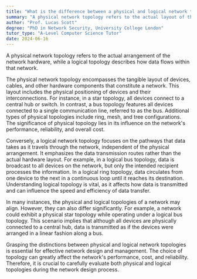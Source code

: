 ```yaml
---
title: "What is the difference between a physical and logical network topology?"
summary: "A physical network topology refers to the actual layout of the network hardware, while a logical topology refers to how data flows within the network."
author: "Prof. Lucas Scott"
degree: "PhD in Network Security, University College London"
tutor_type: "A-Level Computer Science Tutor"
date: 2024-06-16
---
```


A physical network topology refers to the actual arrangement of the network hardware, while a logical topology describes how data flows within that network.

The physical network topology encompasses the tangible layout of devices, cables, and other hardware components that constitute a network. This layout includes the physical positioning of devices and their interconnections. For instance, in a star topology, all devices connect to a central hub or switch. In contrast, a bus topology features all devices connected to a single communication line, referred to as the bus. Additional types of physical topologies include ring, mesh, and tree configurations. The significance of physical topology lies in its influence on the network's performance, reliability, and overall cost.

Conversely, a logical network topology focuses on the pathways that data takes as it travels through the network, independent of the physical arrangement. It emphasizes the data transmission routes rather than the actual hardware layout. For example, in a logical bus topology, data is broadcast to all devices on the network, but only the intended recipient processes the information. In a logical ring topology, data circulates from one device to the next in a continuous loop until it reaches its destination. Understanding logical topology is vital, as it affects how data is transmitted and can influence the speed and efficiency of data transfer.

In many instances, the physical and logical topologies of a network may align. However, they can also differ significantly. For example, a network could exhibit a physical star topology while operating under a logical bus topology. This scenario implies that although all devices are physically connected to a central hub, data is transmitted as if the devices were arranged in a linear fashion along a bus.

Grasping the distinctions between physical and logical network topologies is essential for effective network design and management. The choice of topology can greatly affect the network's performance, cost, and reliability. Therefore, it is crucial to carefully evaluate both physical and logical topologies during the network design process.
    